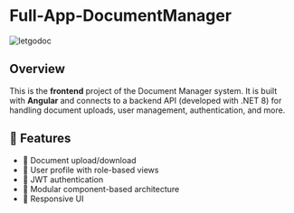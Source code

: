 # Full-App-DocumentManager

![letgodoc](https://github.com/user-attachments/assets/a9327df4-2617-49de-8707-3259cdee98b8)

## Overview

This is the **frontend** project of the Document Manager system. It is built with **Angular** and connects to a backend API (developed with .NET 8) for handling document uploads, user management, authentication, and more.

## 🚀 Features

- 📄 Document upload/download
- 👤 User profile with role-based views
- 🔐 JWT authentication
- 🧩 Modular component-based architecture
- 🎨 Responsive UI

